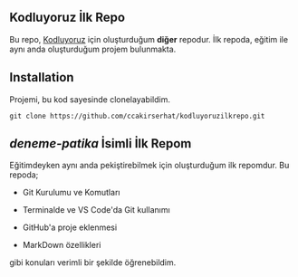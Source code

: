 ## Kodluyoruz İlk Repo

Bu repo, [Kodluyoruz](http://www.kodluyoruz.org) için oluşturduğum **diğer** repodur. İlk repoda, eğitim ile aynı anda oluşturduğum projem bulunmakta. 

## Installation

Projemi, bu kod sayesinde clonelayabildim.

`git clone https://github.com/ccakirserhat/kodluyoruzilkrepo.git`

## _deneme-patika_ İsimli İlk Repom

Eğitimdeyken aynı anda pekiştirebilmek için oluşturduğum ilk repomdur. Bu repoda;

- Git Kurulumu ve Komutları

- Terminalde ve VS Code'da Git kullanımı

- GitHub'a proje eklenmesi

- MarkDown özellikleri

gibi konuları verimli bir şekilde öğrenebildim.

